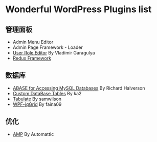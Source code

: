 # Wonderful WordPress Plugins list
## 管理面板
- Admin Menu Editor
- Admin Page Framework - Loader
- [User Role Editor](https://wordpress.org/plugins/user-role-editor/) By Vladimir Garagulya
- [Redux Framework](https://github.com/reduxframework/redux-framework)
## 数据库
- [ABASE for Accessing MySQL Databases](https://wordpress.org/plugins/abase/) By Richard Halverson
- [Custom DataBase Tables](https://wordpress.org/plugins/custom-database-tables/) By ka2
- [Tabulate](https://wordpress.org/plugins/tabulate/) By samwilson
- [WPF-jqGrid](https://cn.wordpress.org/plugins/wp-fjqgrid/) By faina09
## 优化
- [AMP](https://wordpress.org/plugins/amp/) By Automattic
